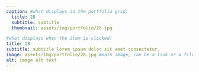 ```yaml
---
caption: #what displays in the portfolio grid:
  title: 28
  subtitle: subtitle
  thumbnail: assets/img/portfolio/28.jpg

#what displays when the item is clicked:
title: 28
subtitle: subtitle lorem ipsum dolor sit amet consectetur.
image: assets/img/portfolio/28.jpg #main image, can be a link or a file in assets/img/portfolio
alt: image alt text
---
```

